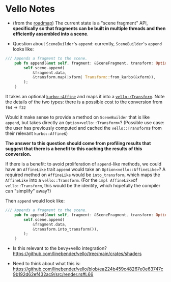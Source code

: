 # Vello Notes

* (from the [roadmap](https://github.com/linebender/vello/blob/main/doc/roadmap_2023.md)) The current state is a "scene fragment" API, **specifically so that fragments can be built in multiple threads and then efficiently assembled into a scene**.

* Question about `SceneBuilder`'s `append`: currently, `SceneBuilder`'s `append` looks like:

```rust
/// Appends a fragment to the scene.
    pub fn append(&mut self, fragment: &SceneFragment, transform: Option<Affine>) {
        self.scene.append(
            &fragment.data,
            &transform.map(|xform| Transform::from_kurbo(&xform)),
        );
    }
```

It takes an optional [`kurbo::Affine`](https://docs.rs/kurbo/latest/kurbo/struct.Affine.html) and maps it into a [`vello::Transform`](https://github.com/linebender/vello/blob/ea224b459c48267e0e63747c9b192d62ef432ac9/crates/encoding/src/math.rs#L12). Note the details of the two types: there is a possible cost to the conversion from `f64` -> `f32`

Would it make sense to provide a method on `SceneBuilder` that is like `append`, but takes directly an  `Option<vello::Transform>`? (Possible use case: the user has previously computed and cached the `vello::Transform`s from their relevant `kurbo::Affine`s)

**The answer to this question should come from profiling results that suggest that there is a benefit to this caching the results of this conversion.**

If there is a benefit: to avoid proliferation of `append`-like methods, we could have an `AffineLike` trait `append` would take an `Option<vello::AffineLike>`? A required method on `AffineLike` would be `into_transform`, which maps the `AffineLike` into a `vello::Transform`. (For the `impl AffineLike`of `vello::Transform`, this would be the identity, which hopefully the compiler can "simplify" away?)

Then `append` would look like:

```rust
/// Appends a fragment to the scene.
    pub fn append(&mut self, fragment: &SceneFragment, transform: Option<AffineLike>) {
        self.scene.append(
            &fragment.data,
            &transform.into_transform()),
        );
    }
```

* Is this relevant to the bevy+vello integration? <https://github.com/linebender/vello/tree/main/crates/shaders>

* Need to think about what this is:  <https://github.com/linebender/vello/blob/ea224b459c48267e0e63747c9b192d62ef432ac9/src/render.rs#L66>
